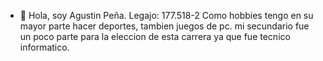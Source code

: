 - 👋 Hola, soy Agustin Peña. 
Legajo: 177.518-2
Como hobbies tengo en su mayor parte hacer deportes, tambien juegos de pc.
mi secundario fue un poco parte para la eleccion de esta carrera ya que fue tecnico informatico.





<!---
aguspenia/aguspenia is a ✨ special ✨ repository because its `README.md` (this file) appears on your GitHub profile.
You can click the Preview link to take a look at your changes.
--->
